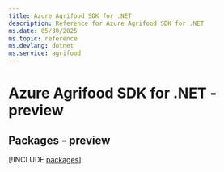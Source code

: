 ```yaml
---
title: Azure Agrifood SDK for .NET
description: Reference for Azure Agrifood SDK for .NET
ms.date: 05/30/2025
ms.topic: reference
ms.devlang: dotnet
ms.service: agrifood
---
```

# Azure Agrifood SDK for .NET - preview
## Packages - preview
[!INCLUDE [packages](agrifood-index.md)]